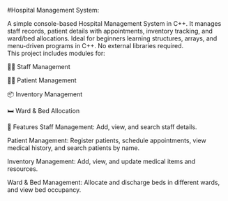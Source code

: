 #Hospital Management System:

A simple console-based Hospital Management System in C++. It manages staff records, patient details with appointments, inventory tracking, and ward/bed allocations. Ideal for beginners learning structures, arrays, and menu-driven programs in C++. No external libraries required.
<br>
This project includes modules for:

👨‍⚕️ Staff Management

🧑‍💼 Patient Management

📦 Inventory Management

🛏 Ward & Bed Allocation

🔧 Features
Staff Management: Add, view, and search staff details.

Patient Management: Register patients, schedule appointments, view medical history, and search patients by name.

Inventory Management: Add, view, and update medical items and resources.

Ward & Bed Management: Allocate and discharge beds in different wards, and view bed occupancy.
